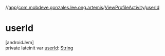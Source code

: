 //[app](../../../index.md)/[com.mobdeve.gonzales.lee.ong.artemis](../index.md)/[ViewProfileActivity](index.md)/[userId](user-id.md)

# userId

[androidJvm]\
private lateinit var [userId](user-id.md): [String](https://kotlinlang.org/api/latest/jvm/stdlib/kotlin/-string/index.html)
